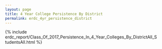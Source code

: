 ```yaml
---
layout: page
title: 4 Year College Persistence By District
permalink: erdc_4yr_persistence_district
---
```



{% include erdc_report/Class_Of_2017_Persistence_In_4_Year_Colleges_By_DistrictAll_StudentsAll.html %}


